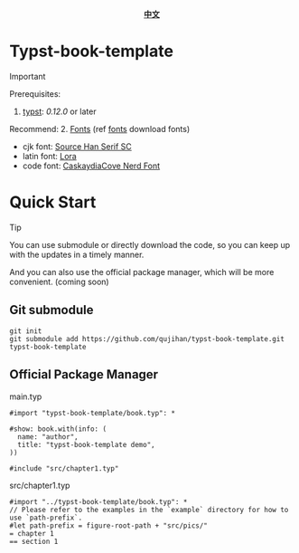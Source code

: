 <div align="center">
<strong>
<samp>

[中文](./README_zh.md)

</samp>
</strong>
</div>

# Typst-book-template
> [!IMPORTANT]
> Prerequisites:
> 1. [typst](https://github.com/typst/typst): *0.12.0* or later
> 
> Recommend:
> 2. [Fonts](./fonts.json) (ref [fonts](https://github.com/qujihan/fonts) download fonts)
>   - cjk font: [Source Han Serif SC](https://github.com/adobe-fonts/source-han-serif)
>   - latin font: [Lora](https://github.com/cyrealtype/Lora-Cyrillic)
>   - code font: [CaskaydiaCove Nerd Font](https://github.com/ryanoasis/nerd-fonts/releases/download/v3.2.1/CascadiaCode.zip)


# Quick Start
> [!Tip]
>  You can use submodule or directly download the code, so you can keep up with the updates in a timely manner.
> 
>  And you can also use the official package manager, which will be more convenient. (coming soon)

## Git submodule
```shell
git init
git submodule add https://github.com/qujihan/typst-book-template.git typst-book-template
```


## Official Package Manager
main.typ
```typ
#import "typst-book-template/book.typ": *

#show: book.with(info: (
  name: "author",
  title: "typst-book-template demo",
))

#include "src/chapter1.typ"
```

src/chapter1.typ
```typ
#import "../typst-book-template/book.typ": *
// Please refer to the examples in the `example` directory for how to use `path-prefix`.
#let path-prefix = figure-root-path + "src/pics/"
= chapter 1
== section 1
```

